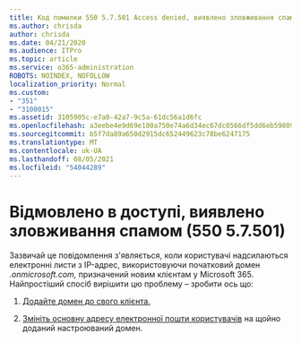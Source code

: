 ```yaml
---
title: Код помилки 550 5.7.501 Access denied, виявлено зловживання спамом
ms.author: chrisda
author: chrisda
ms.date: 04/21/2020
ms.audience: ITPro
ms.topic: article
ms.service: o365-administration
ROBOTS: NOINDEX, NOFOLLOW
localization_priority: Normal
ms.custom:
- "351"
- "3100015"
ms.assetid: 3105905c-e7a0-42a7-9c5a-61dc56a1d6fc
ms.openlocfilehash: a3eebe4e9d69e100a750e74a6d34ec67dc0566df5dd6eb59809adb07ed8a682f
ms.sourcegitcommit: b5f7da89a650d2915dc652449623c78be6247175
ms.translationtype: MT
ms.contentlocale: uk-UA
ms.lasthandoff: 08/05/2021
ms.locfileid: "54044289"
---
```

# <a name="550-57501-access-denied-spam-abuse-detected"></a>Відмовлено в доступі, виявлено зловживання спамом (550 5.7.501)

Зазвичай це повідомлення з'являється, коли користувачі надсилаються електронні листи з IP-адрес, використовуючи початковий домен *.onmicrosoft.com,* призначений новим клієнтам у Microsoft 365. Найпростіший спосіб вирішити цю проблему – зробити ось що:

1. [Додайте домен до свого клієнта.](https://docs.microsoft.com/microsoft-365/admin/setup/add-domain)

2. [Змініть основну адресу електронної пошти користувачів](https://docs.microsoft.com/microsoft-365/admin/add-users/change-a-user-name-and-email-address) на щойно доданий настроюваний домен.
